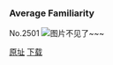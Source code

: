 ### Average Familiarity
No.2501
![图片不见了~~~](https://imgs.xkcd.com/comics/average_familiarity.png)

[原址](https://xkcd.com//2501) [下载](https://imgs.xkcd.com/comics/average_familiarity.png)

